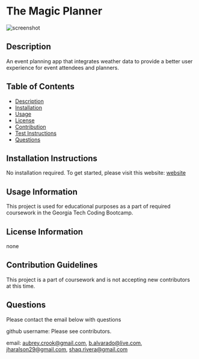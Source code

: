 
# The Magic Planner 

![screenshot]()

## Description

An event planning app that integrates weather data to provide a better user experience for event attendees and planners. 

## Table of Contents

- [Description](#description)
- [Installation](#installation-instructions)
- [Usage](#usage-information)
- [License](#license-information)
- [Contribution](#contribution-guidelines)
- [Test Instructions](#test-instructions)
- [Questions](#questions)


## Installation Instructions

No installation required. To get started, please visit this website: [website](https://www.google.com)

## Usage Information

This project is used for educational purposes as a part of required coursework in the Georgia Tech Coding Bootcamp. 

## License Information

none

## Contribution Guidelines

This project is a part of coursework and is not accepting new contributors at this time.


## Questions 

Please contact the email below with questions

github username: Please see contributors.

email: aubrey.crook@gmail.com, b.alvarado@live.com, jharalson29@gmail.com, shaq.rivera@gmail.com
